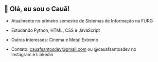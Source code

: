 ## 👋 Olá, eu sou o Cauã!


- Atualmente no primeiro semestre de Sistemas de Informação na FURG
- Estudando Python, HTML, CSS e JavaScript
- Outros interesses: Cinema e Metal Extremo

- Contato: cauafsantosdev@gmail.com ou @cauafsantosdev no Instagram e Linkedin
